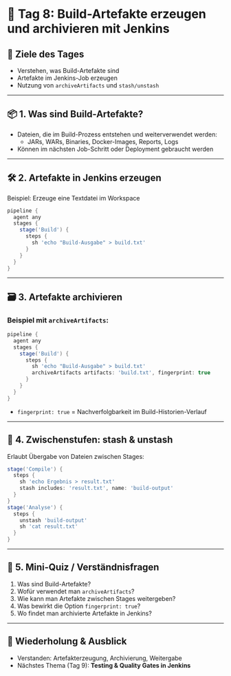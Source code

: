 
# 📅 Tag 8: Build-Artefakte erzeugen und archivieren mit Jenkins

## 🎯 Ziele des Tages
- Verstehen, was Build-Artefakte sind
- Artefakte im Jenkins-Job erzeugen
- Nutzung von `archiveArtifacts` und `stash/unstash`

---

## 📦 1. Was sind Build-Artefakte?

- Dateien, die im Build-Prozess entstehen und weiterverwendet werden:
  - JARs, WARs, Binaries, Docker-Images, Reports, Logs
- Können im nächsten Job-Schritt oder Deployment gebraucht werden

---

## 🛠️ 2. Artefakte in Jenkins erzeugen

Beispiel: Erzeuge eine Textdatei im Workspace
```groovy
pipeline {
  agent any
  stages {
    stage('Build') {
      steps {
        sh 'echo "Build-Ausgabe" > build.txt'
      }
    }
  }
}
```

---

## 🗃️ 3. Artefakte archivieren

### Beispiel mit `archiveArtifacts`:
```groovy
pipeline {
  agent any
  stages {
    stage('Build') {
      steps {
        sh 'echo "Build-Ausgabe" > build.txt'
        archiveArtifacts artifacts: 'build.txt', fingerprint: true
      }
    }
  }
}
```

- `fingerprint: true` = Nachverfolgbarkeit im Build-Historien-Verlauf

---

## 🔁 4. Zwischenstufen: stash & unstash

Erlaubt Übergabe von Dateien zwischen Stages:

```groovy
stage('Compile') {
  steps {
    sh 'echo Ergebnis > result.txt'
    stash includes: 'result.txt', name: 'build-output'
  }
}
stage('Analyse') {
  steps {
    unstash 'build-output'
    sh 'cat result.txt'
  }
}
```

---

## 🧪 5. Mini-Quiz / Verständnisfragen

1. Was sind Build-Artefakte?
2. Wofür verwendet man `archiveArtifacts`?
3. Wie kann man Artefakte zwischen Stages weitergeben?
4. Was bewirkt die Option `fingerprint: true`?
5. Wo findet man archivierte Artefakte in Jenkins?

---

## 🔁 Wiederholung & Ausblick

- Verstanden: Artefakterzeugung, Archivierung, Weitergabe
- Nächstes Thema (Tag 9): **Testing & Quality Gates in Jenkins**
